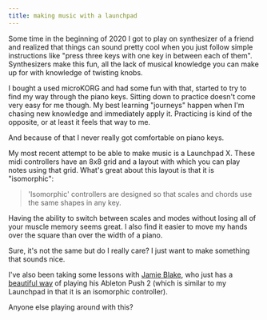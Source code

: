 ```yaml
---
title: making music with a launchpad
---
```

Some time in the beginning of 2020 I got to play on synthesizer of a friend and realized that things can sound pretty cool when you just follow simple instructions like  "press three keys with one key in between each of them". Synthesizers make this fun, all the lack of musical knowledge you can make up for with knowledge of twisting knobs.

I bought a used microKORG and had some fun with that, started to try to find my way through the piano keys. Sitting down to practice doesn't come very easy for me though. My best learning "journeys" happen when I'm chasing new knowledge and immediately apply it. Practicing is kind of the opposite, or at least it feels that way to me. 

And because of that I never really got comfortable on piano keys. 

My most recent attempt to be able to make music is a Launchpad X. These midi controllers have an 8x8 grid and a layout with which you can play notes using that grid. What's great about this layout is that it is "isomorphic": 

> 'Isomorphic' controllers are designed so that scales and chords use the same shapes in any key. 

Having the ability to switch between scales and modes without losing all of your muscle memory seems great. I also find it easier to move my hands over the square than over the width of a piano. 

Sure, it's not the same but do I really care? I just want to make something that sounds nice.

I've also been taking some lessons with [Jamie Blake](https://www.youtube.com/channel/UCwDrJn9Jzqaz8fy20EenQFA), who just has a [beautiful way](https://www.youtube.com/watch?v=S9cRau38tu4) of playing his Ableton Push 2 (which is similar to my Launchpad in that it is an isomorphic controller). 

Anyone else playing around with this?